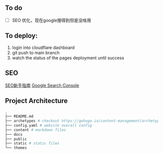 ## To do
- [ ] SEO 优化，现在google搜得到但是没啥用

## To deploy:
1. login into cloudflare dashboard
2. git push to main branch
3. watch the status of the pages deployment until success

## SEO
[SEO新手指南](https://developers.google.com/search/docs/fundamentals/seo-starter-guide?hl=zh-cn)
[Google Search Console](https://search.google.com/search-console/performance/search-analytics?resource_id=https%3A%2F%2Fgeekerhwh.pages.dev%2F)

## Project Architecture
```bash
.
├── README.md
├── archetypes # checkout https://gohugo.io/content-management/archetypes/
├── config.yaml # website overall config
├── content # markdown files
├── docs
├── public
├── static # static files
└── themes 
```